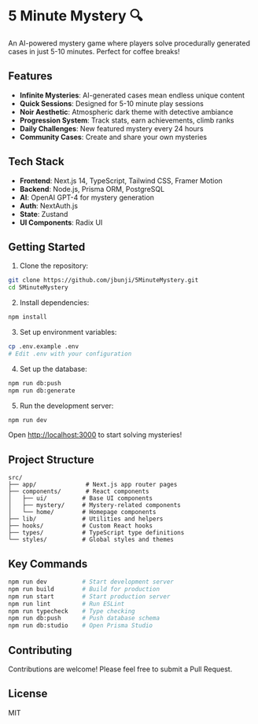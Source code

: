 # 5 Minute Mystery 🔍

An AI-powered mystery game where players solve procedurally generated cases in just 5-10 minutes. Perfect for coffee breaks!

## Features

- **Infinite Mysteries**: AI-generated cases mean endless unique content
- **Quick Sessions**: Designed for 5-10 minute play sessions
- **Noir Aesthetic**: Atmospheric dark theme with detective ambiance
- **Progression System**: Track stats, earn achievements, climb ranks
- **Daily Challenges**: New featured mystery every 24 hours
- **Community Cases**: Create and share your own mysteries

## Tech Stack

- **Frontend**: Next.js 14, TypeScript, Tailwind CSS, Framer Motion
- **Backend**: Node.js, Prisma ORM, PostgreSQL
- **AI**: OpenAI GPT-4 for mystery generation
- **Auth**: NextAuth.js
- **State**: Zustand
- **UI Components**: Radix UI

## Getting Started

1. Clone the repository:
```bash
git clone https://github.com/jbunji/5MinuteMystery.git
cd 5MinuteMystery
```

2. Install dependencies:
```bash
npm install
```

3. Set up environment variables:
```bash
cp .env.example .env
# Edit .env with your configuration
```

4. Set up the database:
```bash
npm run db:push
npm run db:generate
```

5. Run the development server:
```bash
npm run dev
```

Open [http://localhost:3000](http://localhost:3000) to start solving mysteries!

## Project Structure

```
src/
├── app/              # Next.js app router pages
├── components/       # React components
│   ├── ui/          # Base UI components
│   ├── mystery/     # Mystery-related components
│   └── home/        # Homepage components
├── lib/             # Utilities and helpers
├── hooks/           # Custom React hooks
├── types/           # TypeScript type definitions
└── styles/          # Global styles and themes
```

## Key Commands

```bash
npm run dev          # Start development server
npm run build        # Build for production
npm run start        # Start production server
npm run lint         # Run ESLint
npm run typecheck    # Type checking
npm run db:push      # Push database schema
npm run db:studio    # Open Prisma Studio
```

## Contributing

Contributions are welcome! Please feel free to submit a Pull Request.

## License

MIT